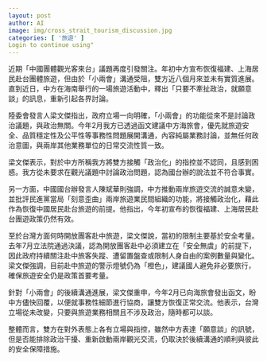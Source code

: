 ```yaml
---
layout: post
author: AI
image: img/cross_strait_tourism_discussion.jpg
categories: [ '旅遊' ]
Login to continue using"
---
```

近期「中國團體觀光客來台」議題再度引發關注。年初中方宣布恢復福建、上海居民赴台團體旅遊，但由於「小兩會」溝通受阻，雙方近八個月來並未有實質進展。直到近日，中方在海南舉行的一場旅遊活動中，釋出「只要不牽扯政治，就願意談」的訊息，重新引起各界討論。

陸委會發言人梁文傑指出，政府立場一向明確，「小兩會」的功能從來不是討論政治議題，與政治無關。今年2月我方已透過函文建議中方海旅會，優先就旅遊安全、品質穩定性及公平性等事務性問題展開溝通，內容純屬業務討論，並無任何政治意圖，與兩岸其他業務單位的日常交流性質一致。

梁文傑表示，對於中方所稱我方將雙方接觸「政治化」的指控並不認同，且感到困惑。我方從未要求在觀光議題中討論政治問題，認為國台辦的說法並不符合事實。

另一方面，中國國台辦發言人陳斌華則強調，中方推動兩岸旅遊交流的誠意未變，並批評民進黨當局「刻意歪曲」兩岸旅遊業民間組織的功能，將接觸政治化，藉此作為恢復中國居民赴台旅遊的前提。他指出，今年初宣布的恢復福建、上海居民赴台團遊政策仍然有效。

至於台灣方面何時開放團客赴中旅遊，梁文傑說，當初的限制主要基於安全考量。去年7月立法院通過決議，認為開放團客赴中必須建立在「安全無虞」的前提下，因此政府持續關注赴中旅客失蹤、遭留置盤查或限制人身自由的案例數量與變化。梁文傑強調，目前赴中旅遊的警示燈號仍為「橙色」，建議國人避免非必要旅行，確保旅遊安全仍是政策首要考量。

針對「小兩會」的後續溝通進展，梁文傑重申，今年2月已向海旅會發出函文，盼中方儘快回覆，以便就事務性細節進行協商，讓雙方恢復正常交流。他表示，台灣立場從未改變，只要與旅遊業務相關且不涉及政治，隨時都可以談。  

整體而言，雙方在對外表態上各有立場與指控，雖然中方表達「願意談」的訊號，但是否能排除政治干擾、重新啟動兩岸觀光交流，仍取決於後續溝通的順利與彼此的安全保障措施。